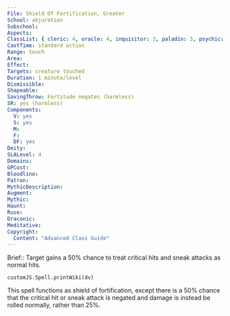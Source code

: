 ```yaml
---
File: Shield Of Fortification, Greater
School: abjuration
Subschool: 
Aspects: 
ClassList: { cleric: 4, oracle: 4, inquisitor: 3, paladin: 3, psychic: 4 }
CastTime: standard action
Range: touch
Area: 
Effect: 
Targets: creature touched
Duration: 1 minute/level
Dismissible: 
Shapeable: 
SavingThrow: Fortitude negates (harmless)
SR: yes (harmless)
Components:
  V: yes
  S: yes
  M: 
  F: 
  DF: yes
Deity: 
SLALevel: 4
Domains: 
GPCost: 
Bloodline: 
Patron: 
MythicDescription: 
Augment: 
Mythic: 
Haunt: 
Ruse: 
Draconic: 
Meditative: 
Copyright:
  Content: "Advanced Class Guide"
---
```

Brief:: Target gains a 50% chance to treat critical hits and sneak attacks as normal hits.

```dataviewjs
customJS.Spell.printWiki(dv)
```

This spell functions as shield of fortification, except there is a 50% chance that the critical hit or sneak attack is negated and damage is instead be rolled normally, rather than 25%.

